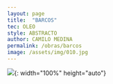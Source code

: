 ```yaml
---
layout: page
title:  "BARCOS"
tec: OLEO
style: ABSTRACTO
author: CAMILO MEDINA
permalink: /obras/barcos
image: /assets/img/010.jpg
---
```


![](/assets/img/010.jpg){: width="100%" height="auto"}

